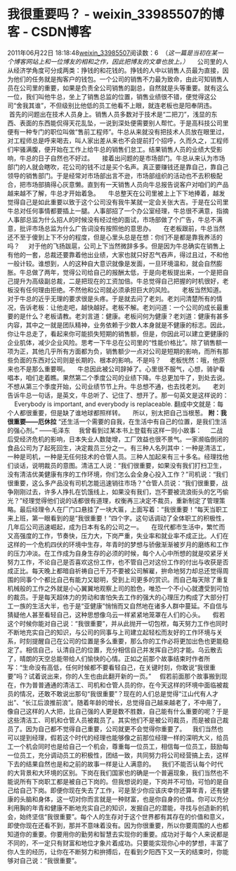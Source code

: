 # 我很重要吗？ - weixin_33985507的博客 - CSDN博客
2011年06月22日 18:18:48[weixin_33985507](https://me.csdn.net/weixin_33985507)阅读数：6
 （*这一篇是当初在某一个博客网站上和一位博友的相和之作，因此把博友的文章也放上。）*
    公司里的人从经济学角度可分成两类：挣钱的和花钱的。挣钱的人中以销售人员最为直接，因为他们的任务就是掏客户的钱包。一个公司的销售不力最为致命，由此可知销售人员在公司里的重要，如果是负责全公司销售的副总，自然就是头等重要。就有这么一位，我们叫他牛总，坐上了销售总监的位置，销售业绩很不错，便觉得这公司“舍我其谁”，不但级别比他低的员工他看不上眼，就连老板也是阳奉阴违。
    首先的问题出在技术人员身上。销售人员多数对于技术是“二把刀”，浅显的东西、表面的东西能侃得天花乱坠，一说到深处便需要别人帮忙。于是高科技公司里便有一种专门的职位叫做“售前工程师”。牛总从来就没有把技术人员放在眼里过，对工程师总是呼来喝去，叫人家出差从来也不会提前打个招呼，久而久之，工程师们牢骚满腹，便开始在工作上给牛总的销售们怠工。结果销售人员的业绩大受影响，牛总的日子自然也不好过。 
    接着出问题的是市场部门。牛总从来认为市场部门的人就会瞎吹，花公司的钱不过是买个名声。真正要赚钱还是靠自己，靠自己领导的销售部门。于是经常对市场部出言不逊，市场部组织的活动也不去积极配合，把市场部搞得心灰意懒。直到有一天销售人员向牛总报告说客户对咱们的产品越来越不了解，牛总才开始着急。
    牛总整天在公司里被上上下下地捧着，越发觉得自己是如此重要以致于这个公司没有我牛某就一定会关张大吉。于是在公司里牛总对任何事情都要插上一腿。人事部招了一个办公室经理，牛总很不满意，指摘人事部总监为什么招人的时候没有经过他的面试，市场部做了个广告，牛总不满意，批评市场总监为什么广告词没有按照他的意思办。 
    在老板跟前，牛总当然还不至于傻到上下不分的程度，但是心里头总是在想：你们不是都是靠我养活的吗？
    对于他的飞扬跋扈，公司上下当然微辞多多。但是因为牛总确实在销售上有他的一套，总裁还要靠着他出业绩，大家也就只好忍气吞声，得过且过，不和他一般计较。谁想到，人的这种自大意识就像是发面，一旦环境温和，就会自然膨胀。牛总做了两年，觉得公司给自己的报酬太低，于是向老板提出来，一个是把自己提升为高级副总裁，二是把现在的工资加倍。牛总觉得自己把握的时机很好，老板没有任何理由拒绝。不然他和公司就必须承担巨大的风险。
    老板当然知道。对于牛总的近乎无理的要求很是头疼。于是就去问了老刘。老刘问清楚所有的情况，告诉老板：让他走吧，越快越好。老板不解。老刘问道：一个公司的成长最重要的是什么？老板请教。老刘言道：健康。老板问何为健康？老刘道：健康有甚多内容，其中之一就是团队精神，业务依赖于少数人本身就是不健康的标志。因此，你让牛总走了，看起来你可能损失短期的销售额，但是，你因此可以建立更健康的企业肌体，减少企业风险。思考一下牛总在公司里的“性能价格比”。除了销售额一项为正，其他几乎所有方面都为负，销售额少一点对公司是短期的影响，而所有那些负面的东西对公司则是长期的、根本的影响。不是吗？
    老板恍然：哦，他原来也不是那么重要啊。 
    牛总因此被公司辞掉了。心里很不服气，心想，骑驴看唱本，咱们走着瞧。果然第二个季度公司的业绩下降。牛总更加牛了，到处去说。不想从第三个季度开始，公司业绩节节上升。牛总想不通，也去找老刘。
    老刘告诉牛总一句话，是英文，牛总听了、记住了、想开了。那一句英文是这样说的：
    Everybody is important, and everybody is replaceable. 翻成中文就是：每个人都很重要，但是缺了谁地球都照样转。 
    所以，别太把自己当根葱。
**附：我很重要——厄休拉**
“还生活一个需要的自我，在生活中有自己的位置，是我们生活的强心剂。”
——毛泽东
    我曾看到过某本书上登载有这样一则小故事：
    二战后受经济危机的影响，日本失业人数陡增，工厂效益也很不景气。一家濒临倒闭的食品公司为了起死回生，决定裁员三分之一。有三种人名列其中：一种是清洁工，一种是司机，一种是无任何技术的仓管人员。三种人加起来有三十多名。经理找他们谈话，说明裁员的意图。清洁工人说：“我们很重要，如果没有我们打扫卫生，没有清洁优美健康有序的工作环境，你们怎么会全身心投入工作？”司机说：“我们很重要，这么多产品没有司机怎能迅速销往市场？”仓管人员说：“我们很重要，战争刚刚过去，许多人挣扎在饥饿线上，如果没有我们，岂不要被流浪街头的乞丐偷光？”经理觉得他们说的话都很有道理，权衡再三决定不裁员，重新制定了管理策略。最后经理令人在厂门口悬挂了一块大匾，上面写着：“我很重要！”每天当职工来上班，第一眼看到的是“我很重要！”四个字。这句话调动了全体职工的积极性，几年后公司迅速崛起，成为日本有名的公司之一。
    在现代都市生活中，繁忙而又高强度的工作，节奏快，压力大，下岗严重，失业率和就业率不成正比。人们在这样的一个危机四伏的环境中生存，年青时的梦想与骄傲渐渐被岁月的磨练和工作的压力冲淡。在工作成为自身生存的必须的时候，每个人心中所想的就是咬紧牙关努力工作，不论自己是否喜欢这份工作，也不管自己对这份工作的付出与收获是否成正比。每天晚上都暗自祈祷自己千万不要被公司解雇，拚命地努力却总还觉得周围的同事个个都比自己有能力又聪明，受到上司更多的赏识。而自己每天除了重复机械般的工作之外就是小心翼翼地观察上司的脸色，唯恐一个不小心就遭受到可怕的裁员。于是每天超体力的劳动和害怕失去工作的强大的心理压力构成了大部分打工一族的生活大半，也于是“亚健康”悄悄而又自然地在诸多人群中蔓延。不自信与猜疑他人甚至看轻自己，这种思想像乌云一样紧紧地笼罩在人们的心头。
    假若这个时候你能对自己说：“我很重要”，并从此抛开一切包袱，每天努力工作也同时不断地充实自己的知识，与公司的同事与上司建立起轻松而友好的工作环境与关系，时刻提醒自己在公司的位置是多么重要，那么你的工作必将更加出色也更能稳定了。相信自己，认清自己的位置，充分相信自己并发挥自己的才能。乌云散去了，晴朗的天空总能带给人们愉快的心情。正如之前那个故事结束时作者所写：“生命没有高低，任何时候都不要看轻自己，在关键时刻，你敢说“我很重要”吗？试着说出来，你的人生也由此翻开新的一页。”
    假若前面那个故事搬到现在，作为普普通通的清洁工、司机和仓管人员的你，在今天这样的环境中面临被裁员的情况，还敢不敢说出那句“我很重要”？现在的人们总是觉得“江山代有人才出”、“长江后浪推前浪”。随着年龄的增长，总觉得自己越来越老了，不中用了，像自己这样的人大把，比自己强的人更是数不胜数，自己能有什么重要的呢？于是这些清洁工、司机和仓管人员被裁员了。其实他们不是被公司裁员，而是被自己裁员了。因为自己都不觉得自己重要，公司就更不会觉得你重要了。
   我们当然也可以提到经理，假若这个时代的经理也能够像之前那位经理一样的深明大义，给员工一个机会同时也是给自己一个机会，尊重每一位员工，相信每一位员工，鼓励每一位员工，充分调动员工的积极性，团结一致，共同努力将公司经营搞上去，这样下去的结果自然也是和之前的故事一样是让人满意的。
   我们不能否认每个时代的大背景和大环境的区别。下岗在我们国家也的确是一个普遍现象，我们当然也不能说所有下岗职工都是被自己下岗的。但我想说的是，下岗并不可怕，可怕的是自己给自己下岗。即便你现在失去了工作，可是至少你应该庆幸你还算年青，还有健康的头脑和身体，这一切对你而言就是一种财富，也是你自身的价值。你可以充分利用胸的年青和健康不断地充实自己的知识，发掘自己的潜能，寻找与创造新的机会，始终坚信“我很重要”。每个人的生存对于这个世界都有其存在的价值和意义，即使你现在还看不到，那并不意味着没有。因为你很重要，所以你要周围的人也都知道你的重要。你要用你的勤劳和智慧去实现你的重要。成功对于每个人来说都是不同的，不一定只有财富和地位才象片着成功。只要能实现你心中的梦想，丰富了你人生的经历，让你在不断努力和拚搏后，在看到夕阳西下又一天的结束时，你能够对自己说：“我很重要”。
